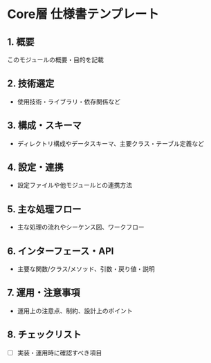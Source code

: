 # Core層 仕様書テンプレート

## 1. 概要
このモジュールの概要・目的を記載

## 2. 技術選定
- 使用技術・ライブラリ・依存関係など

## 3. 構成・スキーマ
- ディレクトリ構成やデータスキーマ、主要クラス・テーブル定義など

## 4. 設定・連携
- 設定ファイルや他モジュールとの連携方法

## 5. 主な処理フロー
- 主な処理の流れやシーケンス図、ワークフロー

## 6. インターフェース・API
- 主要な関数/クラス/メソッド、引数・戻り値・説明

## 7. 運用・注意事項
- 運用上の注意点、制約、設計上のポイント

## 8. チェックリスト
- [ ] 実装・運用時に確認すべき項目 